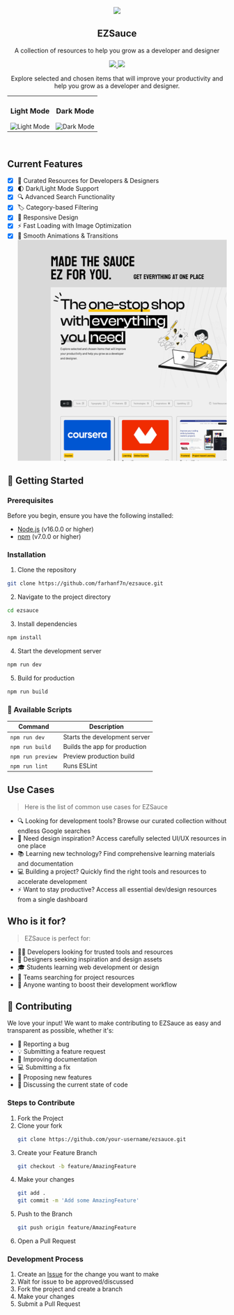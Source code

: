 <p align="center">
  <img src="https://i.imgur.com/DXU7DlO.png" height="148">
  <h2 align="center">EZSauce</h2>
  <p align="center">A collection of resources to help you grow as a developer and designer<p>
  <p align="center">
    <a href="https://github.com/farhanf7n/ezsauce/blob/master/license">
      <img src="https://img.shields.io/badge/License-MIT-yellow.svg" />
    </a>
    <a href="https://github.com/farhanf7n/ezsauce/stargazers">
      <img src="https://img.shields.io/github/stars/farhanf7n/ezsauce.svg" />
    </a>
  </p>
</p>
<p align="center">Explore selected and chosen items that will improve your productivity and help you grow as a developer and designer.</p>

<div align="center">
  <table>
    <tr>
      <td align="center" style="border: none;">
        <h3>Light Mode</h3>
        <img src="https://i.imgur.com/Z8teOpy.png" alt="Light Mode">
      </td>
      <td align="center" style="border: none;">
        <h3>Dark Mode</h3>
        <img src="https://i.imgur.com/SbQ9Kyw.png" alt="Dark Mode">
      </td>
    </tr>
  </table>
</div>


<br>

## Current Features

- [x] 🎯 Curated Resources for Developers & Designers
- [x] 🌓 Dark/Light Mode Support
- [x] 🔍 Advanced Search Functionality
- [x] 🏷️ Category-based Filtering
- [x] 📱 Responsive Design
- [x] ⚡ Fast Loading with Image Optimization
- [x] 💨 Smooth Animations & Transitions
      ![](./src/assets/Thumbnail.png)

## 🚀 Getting Started

### Prerequisites

Before you begin, ensure you have the following installed:

- [Node.js](https://nodejs.org/) (v16.0.0 or higher)
- [npm](https://www.npmjs.com/) (v7.0.0 or higher)

### Installation

1. Clone the repository

```bash
git clone https://github.com/farhanf7n/ezsauce.git
```

2. Navigate to the project directory

```bash
cd ezsauce
```

3. Install dependencies

```bash
npm install
```

4. Start the development server

```bash
npm run dev
```

5. Build for production

```bash
npm run build
```

### 🔧 Available Scripts

| Command           | Description                   |
| ----------------- | ----------------------------- |
| `npm run dev`     | Starts the development server |
| `npm run build`   | Builds the app for production |
| `npm run preview` | Preview production build      |
| `npm run lint`    | Runs ESLint                   |

## Use Cases

> Here is the list of common use cases for EZSauce

- 🔍 Looking for development tools? Browse our curated collection without endless Google searches
- 🎨 Need design inspiration? Access carefully selected UI/UX resources in one place
- 📚 Learning new technology? Find comprehensive learning materials and documentation
- 💻 Building a project? Quickly find the right tools and resources to accelerate development
- ⚡ Want to stay productive? Access all essential dev/design resources from a single dashboard

## Who is it for?

> EZSauce is perfect for:

- 👨‍💻 Developers looking for trusted tools and resources
- 🎨 Designers seeking inspiration and design assets
- 🎓 Students learning web development or design
- 👥 Teams searching for project resources
- 🚀 Anyone wanting to boost their development workflow

<!-- CONTRIBUTING -->

## 🤝 Contributing

We love your input! We want to make contributing to EZSauce as easy and transparent as possible, whether it's:

- 🐛 Reporting a bug
- 💡 Submitting a feature request
- 📝 Improving documentation
- 💻 Submitting a fix
- 🌟 Proposing new features
- 💬 Discussing the current state of code

### Steps to Contribute

1. Fork the Project
2. Clone your fork
   ```bash
   git clone https://github.com/your-username/ezsauce.git
   ```
3. Create your Feature Branch
   ```bash
   git checkout -b feature/AmazingFeature
   ```
4. Make your changes
   ```bash
   git add .
   git commit -m 'Add some AmazingFeature'
   ```
5. Push to the Branch
   ```bash
   git push origin feature/AmazingFeature
   ```
6. Open a Pull Request

### Development Process

1. Create an [Issue](https://github.com/farhanf7n/ezsauce/issues/new) for the change you want to make
2. Wait for issue to be approved/discussed
3. Fork the project and create a branch
4. Make your changes
5. Submit a Pull Request
